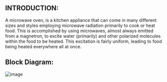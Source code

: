## INTRODUCTION:
A microwave oven, is a kitchen appliance that can come in many different sizes and styles employing microwave radiation primarily to cook or heat food. 
              This is accomplished by using microwaves, almost always emitted from a magnetron, to excite water (primarily) and other polarized molecules within the 
              food to be heated. This excitation is fairly uniform, leading to food being heated everywhere all at once.
              
              
## Block Diagram:

![image](https://user-images.githubusercontent.com/98812442/154825769-246c5bfc-56b7-491d-88a1-03a71a0e478f.png)

